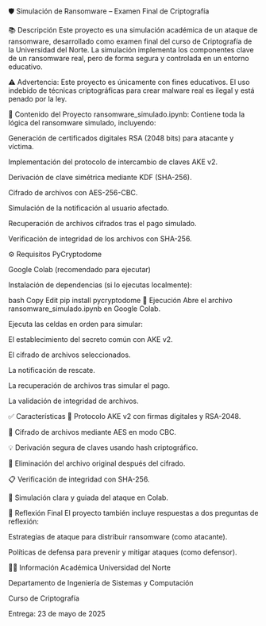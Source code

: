 🛡️ Simulación de Ransomware – Examen Final de Criptografía

📚 Descripción
Este proyecto es una simulación académica de un ataque de ransomware, desarrollado como examen final del curso de Criptografía de la Universidad del Norte. La simulación implementa los componentes clave de un ransomware real, pero de forma segura y controlada en un entorno educativo.

⚠️ Advertencia: Este proyecto es únicamente con fines educativos. El uso indebido de técnicas criptográficas para crear malware real es ilegal y está penado por la ley.

🧪 Contenido del Proyecto
ransomware_simulado.ipynb: Contiene toda la lógica del ransomware simulado, incluyendo:

Generación de certificados digitales RSA (2048 bits) para atacante y víctima.

Implementación del protocolo de intercambio de claves AKE v2.

Derivación de clave simétrica mediante KDF (SHA-256).

Cifrado de archivos con AES-256-CBC.

Simulación de la notificación al usuario afectado.

Recuperación de archivos cifrados tras el pago simulado.

Verificación de integridad de los archivos con SHA-256.

⚙️ Requisitos
PyCryptodome

Google Colab (recomendado para ejecutar)

Instalación de dependencias (si lo ejecutas localmente):

bash
Copy
Edit
pip install pycryptodome
🚀 Ejecución
Abre el archivo ransomware_simulado.ipynb en Google Colab.

Ejecuta las celdas en orden para simular:

El establecimiento del secreto común con AKE v2.

El cifrado de archivos seleccionados.

La notificación de rescate.

La recuperación de archivos tras simular el pago.

La validación de integridad de archivos.

✅ Características
🔐 Protocolo AKE v2 con firmas digitales y RSA-2048.

📁 Cifrado de archivos mediante AES en modo CBC.

💡 Derivación segura de claves usando hash criptográfico.

🛑 Eliminación del archivo original después del cifrado.

📋 Verificación de integridad con SHA-256.

📢 Simulación clara y guiada del ataque en Colab.

🧠 Reflexión Final
El proyecto también incluye respuestas a dos preguntas de reflexión:

Estrategias de ataque para distribuir ransomware (como atacante).

Políticas de defensa para prevenir y mitigar ataques (como defensor).

👨‍🏫 Información Académica
Universidad del Norte

Departamento de Ingeniería de Sistemas y Computación

Curso de Criptografía

Entrega: 23 de mayo de 2025
